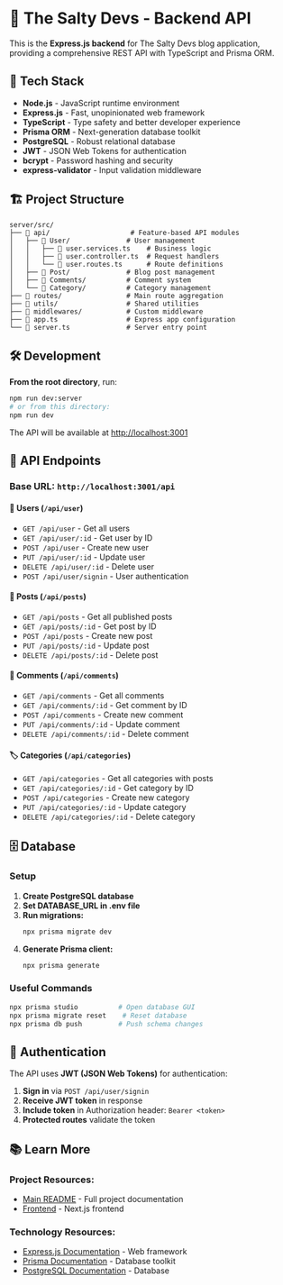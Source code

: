# 🔧 The Salty Devs - Backend API

This is the **Express.js backend** for The Salty Devs blog application, providing a comprehensive REST API with TypeScript and Prisma ORM.

## 🚀 Tech Stack

- **Node.js** - JavaScript runtime environment
- **Express.js** - Fast, unopinionated web framework
- **TypeScript** - Type safety and better developer experience
- **Prisma ORM** - Next-generation database toolkit
- **PostgreSQL** - Robust relational database
- **JWT** - JSON Web Tokens for authentication
- **bcrypt** - Password hashing and security
- **express-validator** - Input validation middleware

## 🏗️ Project Structure

```
server/src/
├── 📁 api/                    # Feature-based API modules
│   ├── 📁 User/              # User management
│   │   ├── 📄 user.services.ts    # Business logic
│   │   ├── 📄 user.controller.ts  # Request handlers
│   │   └── 📄 user.routes.ts      # Route definitions
│   ├── 📁 Post/              # Blog post management
│   ├── 📁 Comments/          # Comment system
│   └── 📁 Category/          # Category management
├── 📁 routes/                # Main route aggregation
├── 📁 utils/                 # Shared utilities
├── 📁 middlewares/           # Custom middleware
├── 📄 app.ts                 # Express app configuration
└── 📄 server.ts              # Server entry point
```

## 🛠️ Development

**From the root directory**, run:

```bash
npm run dev:server
# or from this directory:
npm run dev
```

The API will be available at [http://localhost:3001](http://localhost:3001)

## 🔌 API Endpoints

### **Base URL:** `http://localhost:3001/api`

#### **👤 Users** (`/api/user`)
- `GET /api/user` - Get all users
- `GET /api/user/:id` - Get user by ID
- `POST /api/user` - Create new user
- `PUT /api/user/:id` - Update user
- `DELETE /api/user/:id` - Delete user
- `POST /api/user/signin` - User authentication

#### **📝 Posts** (`/api/posts`)
- `GET /api/posts` - Get all published posts
- `GET /api/posts/:id` - Get post by ID
- `POST /api/posts` - Create new post
- `PUT /api/posts/:id` - Update post
- `DELETE /api/posts/:id` - Delete post

#### **💬 Comments** (`/api/comments`)
- `GET /api/comments` - Get all comments
- `GET /api/comments/:id` - Get comment by ID
- `POST /api/comments` - Create new comment
- `PUT /api/comments/:id` - Update comment
- `DELETE /api/comments/:id` - Delete comment

#### **🏷️ Categories** (`/api/categories`)
- `GET /api/categories` - Get all categories with posts
- `GET /api/categories/:id` - Get category by ID
- `POST /api/categories` - Create new category
- `PUT /api/categories/:id` - Update category
- `DELETE /api/categories/:id` - Delete category

## 🗄️ Database

### **Setup**
1. **Create PostgreSQL database**
2. **Set DATABASE_URL in .env file**
3. **Run migrations:**
   ```bash
   npx prisma migrate dev
   ```
4. **Generate Prisma client:**
   ```bash
   npx prisma generate
   ```

### **Useful Commands**
```bash
npx prisma studio          # Open database GUI
npx prisma migrate reset    # Reset database
npx prisma db push         # Push schema changes
```

## 🔐 Authentication

The API uses **JWT (JSON Web Tokens)** for authentication:

1. **Sign in** via `POST /api/user/signin`
2. **Receive JWT token** in response
3. **Include token** in Authorization header: `Bearer <token>`
4. **Protected routes** validate the token

## 📚 Learn More

### **Project Resources:**
- [Main README](../README.md) - Full project documentation
- [Frontend](../client/README.md) - Next.js frontend

### **Technology Resources:**
- [Express.js Documentation](https://expressjs.com/) - Web framework
- [Prisma Documentation](https://www.prisma.io/docs) - Database toolkit
- [PostgreSQL Documentation](https://www.postgresql.org/docs/) - Database
